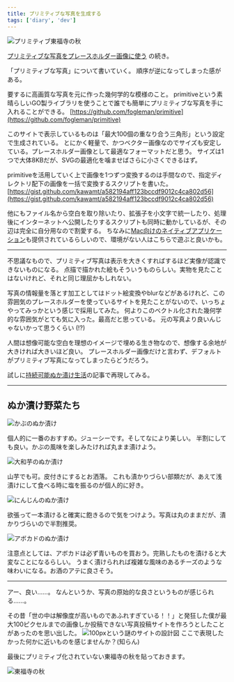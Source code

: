 ```yaml
---
title: プリミティブな写真を生成する
tags: ['diary', 'dev']
---
```


![プリミティブ東福寺の秋](_DSC3747_primitive.jpg "プリミティブ東福寺の秋")

[プリミティブな写真をプレースホルダー画像に使う](https://kawamt.com/entry/2022-08-08-primitive-picture) の続き。

「プリミティブな写真」について書いていく。
順序が逆になってしまった感がある。

要するに高画質な写真を元に作った幾何学的な模様のこと。
primitiveという素晴らしいGO製ライブラリを使うことで誰でも簡単にプリミティブな写真を手に入れることができる。
[https://github.com/fogleman/primitive](https://github.com/fogleman/primitive)

このサイトで表示しているものは「最大100個の重なり合う三角形」という設定で生成されている。
とにかく軽量で、かつベクター画像なのでサイズも安定している。プレースホルダー画像として最適なフォーマットだと思う。
サイズは1つで大体8KBだが、SVGの最適化を噛ませばさらに小さくできるはず。

primitiveを活用していく上で画像を1つずつ変換するのは手間なので、指定ディレクトリ配下の画像を一括で変換するスクリプトを書いた。
[https://gist.github.com/kawamt/a582194aff123bccdf9012c4ca802d56](https://gist.github.com/kawamt/a582194aff123bccdf9012c4ca802d56)

他にもファイル名から空白を取り除いたり、拡張子を小文字で統一したり、処理後にインターネットへ公開したりするスクリプトも同時に動かしているが、その辺は完全に自分用なので割愛する。
ちなみに[Mac向けのネイティブアプリケーション](https://primitive.lol/)も提供されているらしいので、環境がない人はこちらで遊ぶと良いかも。

***

不思議なもので、プリミティブ写真は表示を大きくすればするほど実像が認識できないものになる。
点描で描かれた絵もそういうものらしい。実物を見たことはないけれど、それと同じ理屈かもしれない。

写真の情報量を落とす加工としてはドット絵変換やblurなどがあるけれど、この雰囲気のプレースホルダーを使っているサイトを見たことがないので、いっちょやってみっかという感じで採用してみた。
何よりこのベクトル化された幾何学的な雰囲気がとても気に入った。最高だと思っている。
元の写真より良いんじゃないかって思うくらい (!?)

人間は想像可能な空白を理想のイメージで埋める生き物なので、想像する余地が大きければ大きいほど良い。
プレースホルダー画像だけと言わず、デフォルトがプリミティブ写真になってしまったらどうだろう。

試しに[持続可能ぬか漬け生活](https://kawamt.com/entry/2021-10-18-sdgs-nukaduke)の記事で再現してみる。

***

## ぬか漬け野菜たち

![かぶのぬか漬け](33704AE1-37B4-4E2B-8A4E-D5F2A7F026DE_primitive.jpg "かぶのぬか漬け")

個人的に一番のおすすめ。ジューシーです。そしてなにより美しい。
半割にしても良い。かぶの風味を楽しみたければ丸まま漬けよう。

![大和芋のぬか漬け](5F9E4430-29FC-4AF9-95BC-39962955C7E9_primitive.jpg "大和芋のぬか漬け")

山芋でも可。皮付きにするとお洒落。
これも漬かりづらい部類だが、あえて浅漬けにして食べる時に塩を振るのが個人的に好き。

![にんじんのぬか漬け](182A2DE7-F88F-411C-9226-AD7BF53F507C_primitive.jpg "にんじんのぬか漬け")

欲張って一本漬けると確実に飽きるので気をつけよう。写真は丸のままだが、漬かりづらいので半割推奨。

![アボカドのぬか漬け](34244D2D-754E-4698-B36F-D51C2C9E9EE8_primitive.jpg "アボカドのぬか漬け")

注意点としては、アボカドは必ず青いものを買おう。完熟したものを漬けると大変なことになるらしい。
うまく漬けられれば複雑な風味のあるチーズのような味わいになる。お酒のアテに良さそう。

***

アー、良い……。
なんというか、写真の原始的な良さというものが感じられる……。

その昔「世の中は解像度が高いものであふれすぎている！！」と発狂した僕が最大100ピクセルまでの画像しか投稿できない写真投稿サイトを作ろうとしたことがあったのを思い出した。
![100pxという謎のサイトの設計図](mock_100px.png "100pxという謎のサイトの設計図")
ここで表現したかった何かに近いものを感じませんか？(知らん)

最後にプリミティブ化されていない東福寺の秋を貼っておきます。

![東福寺の秋](_DSC3747.png)
